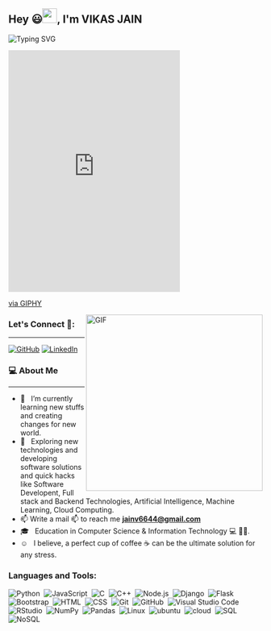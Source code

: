 ## Hey 😃<img src="https://github.com/TheDudeThatCode/TheDudeThatCode/blob/master/Assets/Hi.gif" width="29px">, I'm VIKAS JAIN
![Typing SVG](https://readme-typing-svg.herokuapp.com?font=Crimson-Bold&size=55&color=github&center=true&vCenter=true&width=900&height=110&lines=A+Passionate+Programmer;Software+Developer;AI/Machine+Learning;)

<iframe src="https://giphy.com/embed/XE90Rm9DzCVfHb7zTe" width="340" height="480" frameBorder="0" class="giphy-embed" allowFullScreen></iframe><p><a href="https://giphy.com/gifs/code-developer-sharepoint-XE90Rm9DzCVfHb7zTe">via GIPHY</a></p>
<img align="right" alt="GIF" src="https://media.giphy.com/media/3o7qE1YN7aBOFPRw8E/giphy.gif" width="350" />


### Let's Connect 🌟:
<hr/>
<p>
<a href="https://github.com/vikasjain2003"><img src="https://img.icons8.com/bubbles/50/000000/github.png" alt="GitHub"/></a>
<a href="https://www.linkedin.com/in/vikasjainn/"><img src="https://img.icons8.com/bubbles/50/000000/linkedin.png" alt="LinkedIn"/></a>

	
</p>



<h3> 💻 About Me </h3>
<hr/>


- 🔭 &nbsp; I’m currently learning new stuffs and creating changes for new world.
- 📝 &nbsp; Exploring new technologies and developing software solutions and quick hacks like Software Developent, Full stack and Backend Technologies, 	    Artificial Intelligence, Machine Learning, Cloud Computing.
- 📫 Write a mail 📫 to reach me **jainv6644@gmail.com**
- 🎓 &nbsp; Education in Computer Science & Information Technology 💻 👨‍💻.
- ☺️ &nbsp; I believe, a perfect cup of coffee ☕ can be the ultimate solution for any stress. 



<h3 align="left">Languages and Tools:</h3>

![Python](https://img.shields.io/badge/-Python-05122A?style=flat&logo=python)&nbsp;
![JavaScript](https://img.shields.io/badge/-JavaScript-05122A?style=flat&logo=javascript)&nbsp;
![C](https://img.shields.io/badge/-C-05122A?style=flat&logo=C&logoColor=A8B9CC)&nbsp;
![C++](https://img.shields.io/badge/-C++-05122A?style=flat&logo=C%2B%2B&logoColor=00599C)&nbsp;
![Node.js](https://img.shields.io/badge/-Node.js-05122A?style=flat&logo=node.js)&nbsp;
![Django](https://img.shields.io/badge/-Django-05122A?style=flat&logo=django&logoColor=092E20)&nbsp;
![Flask](https://img.shields.io/badge/-Flask-05122A?style=flat&logo=flask)&nbsp;
![Bootstrap](https://img.shields.io/badge/-Bootstrap-05122A?style=flat&logo=bootstrap&logoColor=563D7C)&nbsp;
![HTML](https://img.shields.io/badge/-HTML-05122A?style=flat&logo=HTML5)&nbsp;
![CSS](https://img.shields.io/badge/-CSS-05122A?style=flat&logo=CSS3&logoColor=1572B6)&nbsp;
![Git](https://img.shields.io/badge/-Git-05122A?style=flat&logo=git)&nbsp;
![GitHub](https://img.shields.io/badge/-GitHub-05122A?style=flat&logo=github)&nbsp;
![Visual Studio Code](https://img.shields.io/badge/-Visual%20Studio%20Code-05122A?style=flat&logo=visual-studio-code&logoColor=007ACC)&nbsp;
![RStudio](https://img.shields.io/badge/-RStudio-05122A?style=flat&logo=rstudio)&nbsp;
![NumPy](https://img.shields.io/badge/numpy%20-%23013243.svg?&style=flat&logo=numpy&logoColor=white)&nbsp;
![Pandas](https://img.shields.io/badge/pandas%20-%23150458.svg?&style=flat&logo=pandas&logoColor=white)&nbsp;
![Linux](https://img.shields.io/badge/Linux%20-%23150458.svg?&style=flat&logo=linux&logoColor=white)&nbsp;
![ubuntu](https://img.shields.io/badge/ubuntu%20-%23150458.svg?&style=flat&logo=ubuntu&logoColor=white)&nbsp;
![cloud](https://img.shields.io/badge/cloud%20-%23150458.svg?&style=flat&logo=cloud&logoColor=white)&nbsp;
![SQL](https://img.shields.io/badge/SQL%20-%23150458.svg?&style=flat&logo=SQL&logoColor=A8B9CC)&nbsp;
![NoSQL](https://img.shields.io/badge/NoSQL%20-%23150458.svg?&style=flat&logo=NoSQL&logoColor=A8B9CC)&nbsp;



<br>


<div align="center">





	

 

</div>
